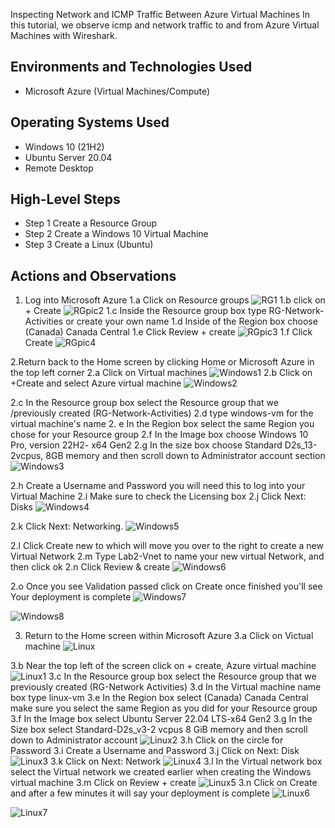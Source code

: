 <p align="center">

</p>

Inspecting Network and ICMP Traffic Between Azure Virtual Machines</h1>
In this tutorial, we observe icmp and network traffic to and from Azure Virtual Machines with Wireshark. <br />




<h2>Environments and Technologies Used</h2>

- Microsoft Azure (Virtual Machines/Compute)

<h2>Operating Systems Used </h2>

- Windows 10 (21H2)
- Ubuntu Server 20.04
- Remote Desktop
<h2>High-Level Steps</h2>

- Step 1 Create a Resource Group
- Step 2 Create a Windows 10 Virtual Machine
- Step 3 Create a Linux (Ubuntu)


<h2>Actions and Observations</h2>

1. Log into Microsoft Azure 1.a Click on Resource groups
![RG1](https://github.com/user-attachments/assets/33e1db8f-e218-45cc-82fd-ce185c2dc25c)
1.b click on + Create
![RGpic2](https://github.com/user-attachments/assets/57d1e2f4-b047-429a-8ceb-35c348662392)
1.c Inside the Resource group box type RG-Network-Activities or create your own name 1.d Inside of the Region box choose (Canada) Canada Central 1.e Click Review + create
![RGpic3](https://github.com/user-attachments/assets/007761e8-4cd6-4a7c-9445-7309f3c4f92e)
1.f Click Create
![RGpic4](https://github.com/user-attachments/assets/1ecb7e1b-32ae-4dc8-9c7f-0ed08d89717d)

2.Return back to the Home screen by clicking Home or Microsoft Azure in the top left corner 2.a Click on Virtual machines
![Windows1](https://github.com/user-attachments/assets/789e2887-05b3-414e-b057-aeacf7f30dc5)
2.b Click on +Create and select Azure virtual machine 
![Windows2](https://github.com/user-attachments/assets/2ab200f9-1e2e-43bc-a24a-6a6071759535)

2.c In the Resource group box select the Resource group that we /previously created (RG-Network-Activities) 2.d type windows-vm for the virtual machine's name 2. e In the Region box select the same Region you chose for your Resource group 2.f In the Image box choose Windows 10 Pro, version 22H2- x64 Gen2 2.g In the size box choose Standard D2s_13-2vcpus, 8GB memory and then scroll down to Administrator account section
![Windows3](https://github.com/user-attachments/assets/bcac51c7-c2a2-45ef-b41f-124044162aea)

2.h Create a Username and Password you will need this to log into your Virtual Machine 2.i Make sure to check the Licensing box 2.j Click Next: Disks
![Windows4](https://github.com/user-attachments/assets/3a9032ff-a82a-4612-a9e2-26494081773a)

2.k Click Next: Networking. 
![Windows5](https://github.com/user-attachments/assets/0900fa4b-e9da-49d3-9696-475bd19ef378)

2.l Click Create new to which will move you over to the right to create a new Virtual Network 2.m Type Lab2-Vnet to name your new virtual Network, and then click ok 2.n Click Review & create
![Windows6](https://github.com/user-attachments/assets/8d23203a-4f08-4790-9516-9754b57a0d6c)

2.o Once you see Validation passed click on Create 
once finished you'll see Your deployment is complete
![Windows7](https://github.com/user-attachments/assets/0b36fa7d-0d1e-4347-9675-7e2974de5dc2)

![Windows8](https://github.com/user-attachments/assets/de43cc8c-508d-4e21-87cb-e66887b3525e)

3. Return to the Home screen within Microsoft Azure 3.a Click on Victual machine
![Linux](https://github.com/user-attachments/assets/882253a8-b46a-4498-8c5d-5ddd889a2fe4)

3.b Near the top left of the screen click on + create, Azure virtual machine
![Linux1](https://github.com/user-attachments/assets/ff8bf459-595e-4f35-b77c-43a9e5a53928)
3.c In the Resource group box select the Resource group that we previously created (RG-Network Activities) 
3.d In the Virtual machine name box type linux-vm 3.e In the Region box select (Canada) Canada Central make sure you select the same Region as you did for your Resource group 3.f In the Image box select Ubuntu Server 22.04 LTS-x64 Gen2 3.g In the Size box select Standard-D2s_v3-2 vcpus 8 GiB memory and then scroll down to Administrator account
![Linux2](https://github.com/user-attachments/assets/9288f9f6-a7dd-4151-ac5c-23739a9b789f)
3.h Click on the circle for Password 3.i Create a Username and Password 3.j Click on Next: Disk
![Linux3](https://github.com/user-attachments/assets/ddb91de3-9da5-4e02-acec-12a695ed1a2e)
3.k Click on Next: Network
![Linux4](https://github.com/user-attachments/assets/41e02ce7-d5b1-4347-bf7e-4bf57b270b2d)
3.l In the Virtual network box select the Virtual network we created earlier when creating the Windows virtual machine 3.m Click on Review + create
![Linux5](https://github.com/user-attachments/assets/ba6a9123-2f79-4753-afba-0f178ec8c094)
3.n Click on Create and after a few minutes it will say your deployment is complete 
![Linux6](https://github.com/user-attachments/assets/e72f56eb-6e03-49ce-a64c-88819af32716)

![Linux7](https://github.com/user-attachments/assets/7d23e8a5-1200-42cb-a2f8-12d1eaa83fad)











